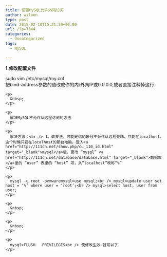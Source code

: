 ```yaml
---
title: 设置MySQL允许外网访问
author: wiloon
type: post
date: 2015-02-10T15:21:59+00:00
url: /?p=7344
categories:
  - Uncategorized
tags:
  - MySQL

---
```

<p class="postTitle">
  <strong>1.修改配置文件</strong>
</p>

<div class="postBody">
  <div id="cnblogs_post_body">
    <p>
      sudo vim /etc/mysql/my.cnf<br /> 把bind-address参数的值改成你的内/外网IP或0.0.0.0,或者直接注释掉这行.
    </p>
    
    <p>
      &nbsp;
    </p>
    
    <p>
      解决MySQL不允许从远程访问的方法
    </p>
    
    <p>
      解决方法：<br /> 1。改表法。可能是你的帐号不允许从远程登陆，只能在localhost。这个时候只要在localhost的那台电脑，登入<a href="http://111cn.net/show.php/cu_110_id.html" target="_blank">mysql</a>后，更改 “mysql” <a href="http://111cn.net/database/database.html" target="_blank">数据库</a>里的 “user” 表里的 “host” 项，从“localhost”改称“%”
    </p>
    
    <p>
      mysql -u root -pvmwaremysql>use mysql;<br /> mysql>update user set host = ‘%’ where user = ‘root’;<br /> mysql>select host, user from user;
    </p>
    
    <p>
      &nbsp;
    </p>
    
    <p>
      &nbsp;
    </p>
    
    <p>
      mysql>FLUSH   PRIVILEGES<br /> 使修改生效.就可以了
    </p>
  </div>
</div>